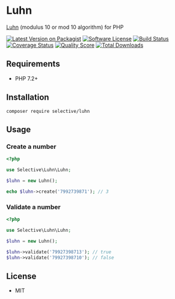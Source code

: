 # Luhn

[Luhn](https://en.wikipedia.org/wiki/Luhn_algorithm) (modulus 10 or mod 10 algorithm) for PHP

[![Latest Version on Packagist](https://img.shields.io/github/release/selective-php/luhn.svg?style=flat-square)](https://packagist.org/packages/selective/luhn)
[![Software License](https://img.shields.io/badge/license-MIT-brightgreen.svg?style=flat-square)](LICENSE)
[![Build Status](https://img.shields.io/travis/selective-php/luhn/master.svg?style=flat-square)](https://travis-ci.org/selective-php/luhn)
[![Coverage Status](https://img.shields.io/scrutinizer/coverage/g/selective-php/luhn.svg?style=flat-square)](https://scrutinizer-ci.com/g/selective-php/luhn/code-structure)
[![Quality Score](https://img.shields.io/scrutinizer/quality/g/selective-php/luhn.svg?style=flat-square)](https://scrutinizer-ci.com/g/selective-php/luhn/?branch=master)
[![Total Downloads](https://img.shields.io/packagist/dt/selective/luhn.svg?style=flat-square)](https://packagist.org/packages/selective/luhn/stats)

## Requirements

* PHP 7.2+

## Installation

```
composer require selective/luhn
```

## Usage

### Create a number

```php
<?php

use Selective\Luhn\Luhn;

$luhn = new Luhn();

echo $luhn->create('7992739871'); // 3
```

### Validate a number

```php
<?php

use Selective\Luhn\Luhn;

$luhn = new Luhn();

$luhn->validate('79927398713'); // true
$luhn->validate('79927398710'); // false
```

## License

* MIT
